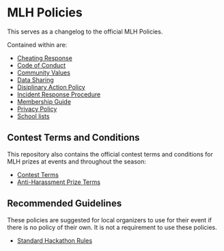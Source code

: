 # MLH Policies
This serves as a changelog to the official MLH Policies.

Contained within are:
- [Cheating Response](cheating-response.md)
- [Code of Conduct](code-of-conduct.md)
- [Community Values](community-values.md)
- [Data Sharing](data-sharing.md)
- [Disiplinary Action Policy](disciplinary-action.md)
- [Incident Response Procedure](incident-response.md)
- [Membership Guide](membership-guide.md)
- [Privacy Policy](privacy-policy.md)
- [School lists](schools.csv)

## Contest Terms and Conditions

This repository also contains the official contest terms and conditions for MLH prizes at events and throughout the season:
- [Contest Terms](prize-terms-and-conditions/contest-terms.md)
- [Anti-Harassment Prize Terms](prize-terms-and-conditions/anti-harassment-prize-terms.md)

## Recommended Guidelines

These policies are suggested for local organizers to use for their event if there is no policy of their own.  It is not a requirement to use these policies.

- [Standard Hackathon Rules](standard-hackathon-rules.md)
